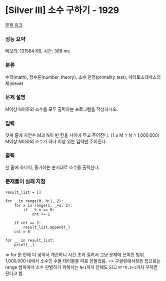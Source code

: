 # [Silver III] 소수 구하기 - 1929 

[문제 링크](https://www.acmicpc.net/problem/1929) 

### 성능 요약

메모리: 131584 KB, 시간: 388 ms

### 분류

수학(math), 정수론(number_theory), 소수 판정(primality_test), 에라토스테네스의 체(sieve)

### 문제 설명

<p>M이상 N이하의 소수를 모두 출력하는 프로그램을 작성하시오.</p>

### 입력 

 <p>첫째 줄에 자연수 M과 N이 빈 칸을 사이에 두고 주어진다. (1 ≤ M ≤ N ≤ 1,000,000) M이상 N이하의 소수가 하나 이상 있는 입력만 주어진다.</p>

### 출력 

 <p>한 줄에 하나씩, 증가하는 순서대로 소수를 출력한다.</p>

### 문제풀이 실패 지점

```cnt = 0
result_list = []

for _ in range(M, N+1, 2):
    for x in range(1, _+1, 2):
        if _ % x == 0:
            cnt += 1

    if cnt == 2:
        result_list.append(_)
    cnt = 0

for __ in result_list:
    print(__)
```

=> for 문 안에 다 넣어서 계산하니 시간 초과 걸려서 그냥 문제에 쓰여진 범위 1,000,000 내에서 소수인 수들 테이블을 따로 만들었음.
=> 구글링에서찾은 팁으로는 range 범위에서 소수 판별하기 위해서는 `N+1`까지 안해도 되고 `N**0.5+1`까지 구하면 된다고 함.
